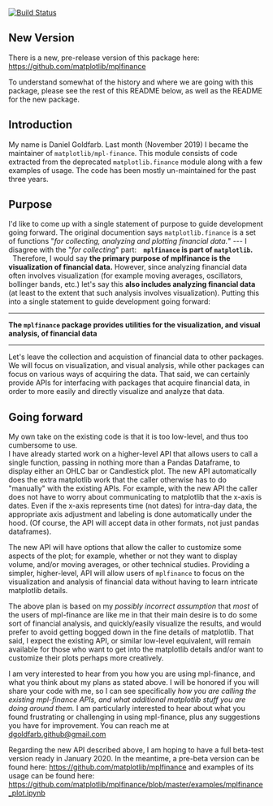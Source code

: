 [![Build Status](https://travis-ci.org/matplotlib/mpl-finance.svg?branch=master)](https://travis-ci.org/matplotlib/mpl-finance)

## New Version
There is a new, pre-release version of this package here: https://github.com/matplotlib/mplfinance

To understand somewhat of the history and where we are going with this package, please see the rest of this README below, as well as the README for the new package.

## Introduction
My name is Daniel Goldfarb.  Last month (November 2019) I became the maintainer of `matplotlib/mpl-finance`.  This module consists of code extracted from the deprecated `matplotlib.finance` module along with a few examples of usage.  The code has been mostly un-maintained for the past three years.

## Purpose
I'd like to come up with a single statement of purpose to guide development going forward.  The original documention says `matplotlib.finance` is a set of functions "*for collecting, analyzing and plotting financial data.*"  --- I disagree with the "*for collecting*" part: **&nbsp;&nbsp; `mplfinance` is part of `matplotlib`.**  &nbsp;&nbsp;Therefore, I would say **the primary purpose of mplfinance is the visualization of financial data.**  However, since analyzing financial data often involves visualization (for example moving averages, oscillators, bollinger bands, etc.) let's say this **also includes analyzing financial data** (at least to the extent that such analysis involves visualization).  Putting this into a single statement to guide development going forward:

---
**The `mplfinance` package provides utilities for the visualization, and visual analysis, of financial data**

---

Let's leave the collection and acquistion of financial data to other packages.  We will focus on visualization, and visual analysis, while other packages can focus on various ways of acquiring the data.  That said, we can certainly provide APIs for interfacing with packages that acquire financial data, in order to more easily and directly visualize and analyze that data.

## Going forward
My own take on the existing code is that it is too low-level, and thus too cumbersome to use.  
I have already started work on a higher-level API that allows users to call a single function, passing in nothing more than a Pandas Dataframe, to display either an OHLC bar or Candlestick plot.  The new API automatically does the extra matplotlib work that the caller otherwise has to do "manually" with the existing APIs.  For example, with the new API the caller does not have to worry about communicating to matplotlib that the x-axis is dates.  Even if the x-axis represents time (not dates) for intra-day data, the appropriate axis adjustment and labeling is done automatically under the hood.  (Of course, the API will accept data in other formats, not just pandas dataframes).

The new API will have options that allow the caller to customize some aspects of the plot; for example, whether or not they want to display volume, and/or moving averages, or other technical studies.  Providing a simpler, higher-level, API will allow users of `mplfinance` to focus on the visualization and analysis of financial data without having to learn intricate matplotlib details.

The above plan is based on my _possibly incorrect assumption_ that _most_ of the users of mpl-finance are like me in that their main desire is to do some sort of financial analysis, and quickly/easily visualize the results, and would prefer to avoid getting bogged down in the fine details of matplotlib.  That said, I expect the existing API, or similar low-level equivalent, will remain available for those who want to get into the matplotlib details and/or want to customize their plots perhaps more creatively.

I am very interested to hear from you how you are using mpl-finance, and what you think about my plans as stated above.  I will be honored if you will share your code with me, so I can see specifically *how you are calling the existing mpl-finance APIs, and what additional matplotlib stuff you are doing around them.*  I am particularly interested to hear about what you found frustrating or challenging in using mpl-finance, plus any suggestions you have for improvement.  You can reach me at dgoldfarb.github@gmail.com

Regarding the new API described above, I am hoping to have a full beta-test version ready in January 2020.  In the meantime, a pre-beta version can be found here: https://github.com/matplotlib/mplfinance and examples of its usage can be found here: https://github.com/matplotlib/mplfinance/blob/master/examples/mplfinance_plot.ipynb

